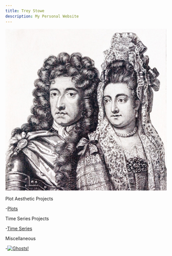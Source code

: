 ```yaml
---
title: Trey Stowe
description: My Personal Website
---
```


![William & Mary](/WM.jpg)


Plot Aesthetic Projects

-[Plots](/plots/index.md)


Time Series Projects

-[Time Series](/timeseries/index.md)


Miscellaneous

-[![Ghosts!](https://img.www.youtube.com/watch?v=OjPWU_DM-ak/0.jpg)](https://www.youtube.com/watch?v=OjPWU_DM-ak)

